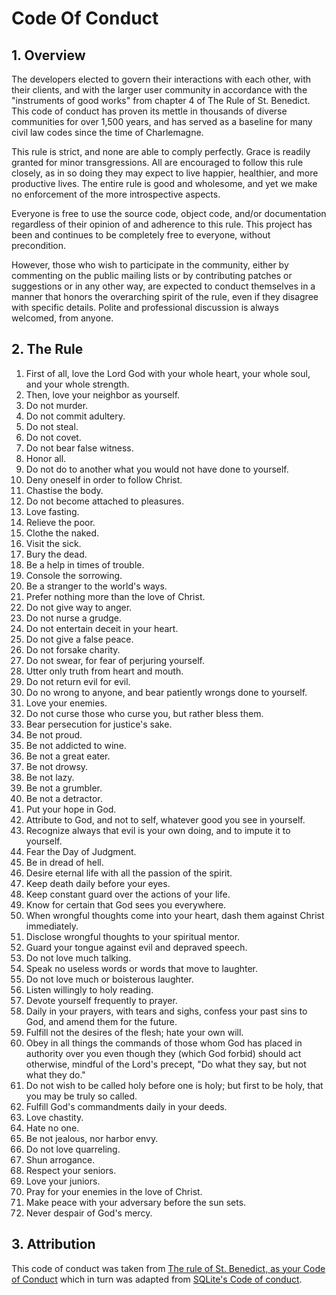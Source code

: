# Code Of Conduct
## 1. Overview

The developers elected to govern their interactions with each other, with their clients, and with the larger user community in accordance with the "instruments of good works" from chapter 4 of The Rule of St. Benedict. This code of conduct has proven its mettle in thousands of diverse communities for over 1,500 years, and has served as a baseline for many civil law codes since the time of Charlemagne.

This rule is strict, and none are able to comply perfectly. Grace is readily granted for minor transgressions. All are encouraged to follow this rule closely, as in so doing they may expect to live happier, healthier, and more productive lives. The entire rule is good and wholesome, and yet we make no enforcement of the more introspective aspects.

Everyone is free to use the source code, object code, and/or documentation regardless of their opinion of and adherence to this rule. This project has been and continues to be completely free to everyone, without precondition.

However, those who wish to participate in the community, either by commenting on the public mailing lists or by contributing patches or suggestions or in any other way, are expected to conduct themselves in a manner that honors the overarching spirit of the rule, even if they disagree with specific details. Polite and professional discussion is always welcomed, from anyone.

## 2. The Rule

1. First of all, love the Lord God with your whole heart, your whole soul, and your whole strength.
1. Then, love your neighbor as yourself.
1. Do not murder.
1. Do not commit adultery.
1. Do not steal.
1. Do not covet.
1. Do not bear false witness.
1. Honor all.
1. Do not do to another what you would not have done to yourself.
1. Deny oneself in order to follow Christ.
1. Chastise the body.
1. Do not become attached to pleasures.
1. Love fasting.
1. Relieve the poor.
1. Clothe the naked.
1. Visit the sick.
1. Bury the dead.
1. Be a help in times of trouble.
1. Console the sorrowing.
1. Be a stranger to the world's ways.
1. Prefer nothing more than the love of Christ.
1. Do not give way to anger.
1. Do not nurse a grudge.
1. Do not entertain deceit in your heart.
1. Do not give a false peace.
1. Do not forsake charity.
1. Do not swear, for fear of perjuring yourself.
1. Utter only truth from heart and mouth.
1. Do not return evil for evil.
1. Do no wrong to anyone, and bear patiently wrongs done to yourself.
1. Love your enemies.
1. Do not curse those who curse you, but rather bless them.
1. Bear persecution for justice's sake.
1. Be not proud.
1. Be not addicted to wine.
1. Be not a great eater.
1. Be not drowsy.
1. Be not lazy.
1. Be not a grumbler.
1. Be not a detractor.
1. Put your hope in God.
1. Attribute to God, and not to self, whatever good you see in yourself.
1. Recognize always that evil is your own doing, and to impute it to yourself.
1. Fear the Day of Judgment.
1. Be in dread of hell.
1. Desire eternal life with all the passion of the spirit.
1. Keep death daily before your eyes.
1. Keep constant guard over the actions of your life.
1. Know for certain that God sees you everywhere.
1. When wrongful thoughts come into your heart, dash them against Christ immediately.
1. Disclose wrongful thoughts to your spiritual mentor.
1. Guard your tongue against evil and depraved speech.
1. Do not love much talking.
1. Speak no useless words or words that move to laughter.
1. Do not love much or boisterous laughter.
1. Listen willingly to holy reading.
1. Devote yourself frequently to prayer.
1. Daily in your prayers, with tears and sighs, confess your past sins to God, and amend them for the future.
1. Fulfill not the desires of the flesh; hate your own will.
1. Obey in all things the commands of those whom God has placed in authority over you even though they (which God forbid) should act otherwise, mindful of the Lord's precept, "Do what they say, but not what they do."
1. Do not wish to be called holy before one is holy; but first to be holy, that you may be truly so called.
1. Fulfill God's commandments daily in your deeds.
1. Love chastity.
1. Hate no one.
1. Be not jealous, nor harbor envy.
1. Do not love quarreling.
1. Shun arrogance.
1. Respect your seniors.
1. Love your juniors.
1. Pray for your enemies in the love of Christ.
1. Make peace with your adversary before the sun sets.
1. Never despair of God's mercy. 

## 3. Attribution

This code of conduct was taken from [The rule of St. Benedict, as your Code of Conduct](https://github.com/saint-benedict/code-of-conduct) which in turn was adapted from [SQLite's Code of conduct](https://web.archive.org/web/20181024103452/https://sqlite.org/codeofconduct.html).

